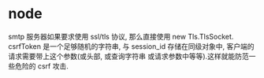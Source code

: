  # node

smtp 服务器如果要求使用 ssl/tls 协议, 那么直接使用 new Tls.TlsSocket.
csrfToken 是一个足够随机的字符串, 与 session_id 存储在同级对象中, 客户端的请求需要带上这个参数(或头部, 或查询字符串
或请求参数中等等).这样就能防范一些危险的 csrf 攻击.
